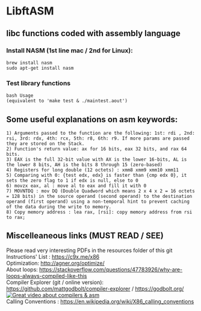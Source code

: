 # LibftASM
## libc functions coded with assembly language
### Install NASM (1st line mac / 2nd for Linux):
```
brew install nasm
sudo apt-get install nasm
```
### Test library functions
```
bash Usage
(equivalent to 'make test & ./maintest.aout')
```

## Some useful explanations on asm keywords:
```
1) Arguments passed to the function are the following: 1st: rdi , 2nd: rsi, 3rd: rdx, 4th: rcx, 5th: r8, 6th: r9. If more params are passed they are stored on the Stack.
2) Function's return value: ax for 16 bits, eax 32 bits, and rax 64 bits.
3) EAX is the full 32-bit value with AX is the lower 16-bits, AL is the lower 8 bits, AH is the bits 8 through 15 (zero-based)
4) Registers for long double (12 octets) : xmm8 xmm9 xmm10 xmm11
5) Comparing with 0: {test edx, edx} is faster than {cmp edx 0}, it sets the zero flag to 1 if edx is null, else to 0
6) movzx eax, al : move al to eax and fill it with 0
7) MOVNTDQ : mov DQ (Double Quadword which means 2 x 4 x 2 = 16 octets = 128 bits) in the source operand (second operand) to the destination operand (first operand) using a non-temporal hint to prevent caching of the data during the write to memory.
8) Copy memory address : lea rax, [rsi]: copy memory address from rsi to rax;
```

## Miscelleaneous links (MUST READ / SEE)
Please read very interesting PDFs in the resources folder of this git<br />
Instructions' List : https://c9x.me/x86<br />
Optimization: http://agner.org/optimize/<br />
About loops: https://stackoverflow.com/questions/47783926/why-are-loops-always-compiled-like-this<br />
Compiler Explorer (git / online version):
https://github.com/mattgodbolt/compiler-explorer /
https://godbolt.org/<br />
[![Great video about compilers & asm](https://img.youtube.com/vi/bSkpMdDe4g4/0.jpg)](https://www.youtube.com/watch?v=bSkpMdDe4g4)<br />
Calling Conventions : https://en.wikipedia.org/wiki/X86_calling_conventions<br />
